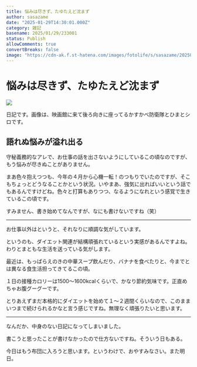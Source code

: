```yaml
---
title: 悩みは尽きず、たゆたえど沈まず
author: sasazame
date: "2025-01-29T14:30:01.000Z"
category: 雑記
basename: 2025/01/29/233001
status: Publish
allowComments: true
convertBreaks: false
image: "https://cdn-ak.f.st-hatena.com/images/fotolife/s/sasazame/20250129/20250129231621.png"
---
```

# 悩みは尽きず、たゆたえど沈まず

![](https://cdn-ak.f.st-hatena.com/images/fotolife/s/sasazame/20250129/20250129231621.png)

日記です。画像は、映画館に来て後ろ向きに座ってるかすかべ防衛隊とひまとシロです。

<!-- Extended Body -->

## 語れぬ悩みが溢れ出る

守秘義務的なアレで、お仕事の話を出さないようにしているこの頃なのですが、もう悩みが尽きぬことがありません。

まあ色々抱えつつも、今年の４月から心機一転！のつもりでいたのですが、そこもちょっとどうなることかという状況。いやまあ、強気に出ればいいという話でもあるんですけどね。色々と打算もありつつ、なるようになれという感覚で生きているこの頃です。

すみません、書き始めてなんですが、なにも書けないですね（笑）

* * *

お仕事以外はというと、それなりに順調な気がしています。

というのも、ダイエット関連が結構頑張れているという実感があるんですよね。わりとまともな生活を送っている気がします。

最近は、もっぱらえのきの中華スープ飲んだり、バナナを食べたりと、今までとは異なる食生活担ってきてるこの頃。

１日の接種カロリーは1500～1600kcalくらいで、かなり節約気味です。正直めちゃお腹グーグーです。

とりあえずまだ本格的にダイエットを始めて１～２週間くらいなので、このままいつまで続けられるかなと言う感じですね。無理なく頑張りたいと思います。

* * *

なんだか、中身のない日記になってしまいました。

書こうと思ったことが書けなかったので仕方ないですね。そういう日もある。

今日はもう布団に入ろうと思います。というわけで、おやすみなさい。また明日。